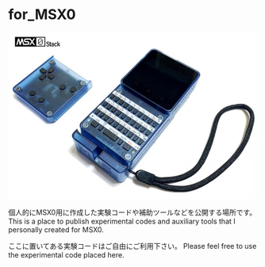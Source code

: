 # for_MSX0

<img src="./image/msx0.jpg" />

個人的にMSX0用に作成した実験コードや補助ツールなどを公開する場所です。
This is a place to publish experimental codes and auxiliary tools that I personally created for MSX0.

ここに置いてある実験コードはご自由にご利用下さい。
Please feel free to use the experimental code placed here.
